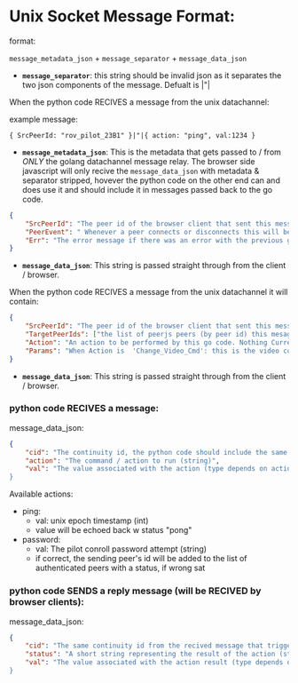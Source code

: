 # Unix Socket Message Format:

format:

`message_metadata_json` + `message_separator` + `message_data_json`

- **`message_separator`**: this string should be invalid json as it separates the two json components of the message. Defualt is |"|

When the python code RECIVES a message from the unix datachannel:

example message:

`{ SrcPeerId: "rov_pilot_23B1" }|"|{ action: "ping", val:1234 }`

- **`message_metadata_json`**: This is the metadata that gets passed to / from _ONLY_ the golang datachannel message relay. The browser side javascript will only recive the `message_data_json` with metadata & separator stripped, hovever the python code on the other end can and does use it and should include it in messages passed back to the go code.

```JSON
{
    "SrcPeerId": "The peer id of the browser client that sent this message (String)",
    "PeerEvent": " Whenever a peer connects or disconnects this will be 'connect' or 'disconnect' with the connected or disconnected peer set in SrcPeerId (String)",
    "Err": "The error message if there was an error with the previous go metadat action command recived on the unix socket"
}
```

- **`message_data_json`**: This string is passed straight through from the client / browser.

When the python code RECIVES a message from the unix datachannel it will contain:

```JSON
{
    "SrcPeerId": "The peer id of the browser client that sent this message (String)",
    "TargetPeerIds": ["the list of peerjs peers (by peer id) this mesage should be sent to. An empty list means broadcast mesage to all connected peers. (Array of Strings)"],
    "Action": "An action to be performed by this go code. Nothing Currently uses this",
    "Params": "When Action is  'Change_Video_Cmd': this is the video command split on arguments."
}
```

- **`message_data_json`**: This string is passed straight through from the client / browser.

### python code RECIVES a message:

message_data_json:

```JSON
{
    "cid": "The continuity id, the python code should include the same cid in any reply messages so they can be linked to the original request message by the browser (string)",
    "action": "The command / action to run (string)",
    "val": "The value associated with the action (type depends on action)
}
```

Available actions:

- ping:
  - val: unix epoch timestamp (int)
  - value will be echoed back w status "pong"
- password:
  - val: The pilot conroll password attempt (string)
  - if correct, the sending peer's id will be added to the list of authenticated peers with a status, if wrong sat

### python code SENDS a reply message (will be RECIVED by browser clients):

message_data_json:

```JSON
{
    "cid": "The same continuity id from the recived message that triggered this reply (string)",
    "status": "A short string representing the result of the action (string)",
    "val": "The value associated with the action result (type depends on action)
}
```
